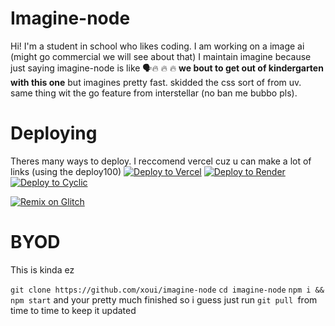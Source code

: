 # Imagine-node

Hi! I'm a student in school who likes coding. I am working on a image ai (might go commercial we will see about that) I maintain imagine because just saying imagine-node is like 🗣:fire: :fire: :fire: ****we bout to get out of kindergarten with this one**** but imagines pretty fast. skidded the css sort of from uv. same thing wit the go feature from interstellar (no ban me bubbo pls). 


# Deploying
Theres many ways to deploy.
I reccomend vercel cuz u can make a lot of links (using the deploy100)
<a target="_blank" href="https://vercel.com/new/clone?repository-url=https://github.com/Xoui/imagine-node"><img alt="Deploy to Vercel" src="https://binbashbanana.github.io/deploy-buttons/buttons/remade/vercel.svg"></a>
<a target="_blank" href="https://render.com/deploy?repo=https://github.com/Xoui/imagine-node"><img alt="Deploy to Render" src="https://binbashbanana.github.io/deploy-buttons/buttons/remade/render.svg"></a>
<a target="_blank" href="https://app.cyclic.sh/#/deploy/Xoui/imagine-node"><img alt="Deploy to Cyclic" src="https://binbashbanana.github.io/deploy-buttons/buttons/remade/cyclic.svg"></a>

<a target="_blank" href="https://glitch.com/edit/#!/import/git?url=https://github.com/xoui/imagine-node.git"><img alt="Remix on Glitch" src="https://binbashbanana.github.io/deploy-buttons/buttons/remade/glitch.svg"></a>


# BYOD
This is kinda ez

   `git clone https://github.com/xoui/imagine-node`
   `cd imagine-node`
   `npm i && npm start`
   and your pretty much finished so i guess just run
   `git pull `from time to time to keep it updated



